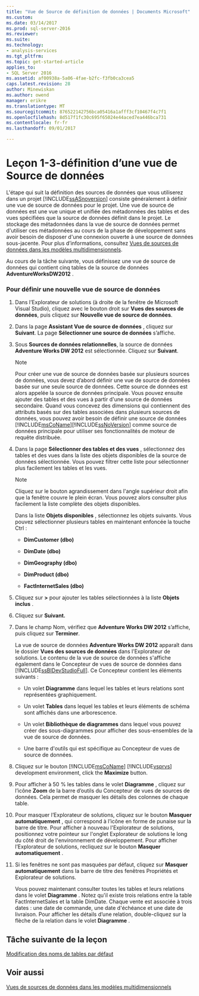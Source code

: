 ```yaml
---
title: "Vue de Source de définition de données | Documents Microsoft"
ms.custom: 
ms.date: 03/14/2017
ms.prod: sql-server-2016
ms.reviewer: 
ms.suite: 
ms.technology:
- analysis-services
ms.tgt_pltfrm: 
ms.topic: get-started-article
applies_to:
- SQL Server 2016
ms.assetid: af00938a-5a06-4fae-b2fc-f3fb0ca3cea5
caps.latest.revision: 28
author: Minewiskan
ms.author: owend
manager: erikre
ms.translationtype: MT
ms.sourcegitcommit: 876522142756bca05416a1afff3cf10467f4c7f1
ms.openlocfilehash: 8d517f1fc30c695f65024e44aced7ea446bca731
ms.contentlocale: fr-fr
ms.lasthandoff: 09/01/2017

---
```

# <a name="lesson-1-3---defining-a-data-source-view"></a>Leçon 1-3-définition d’une vue de Source de données
L'étape qui suit la définition des sources de données que vous utiliserez dans un projet [!INCLUDE[ssASnoversion](../includes/ssasnoversion-md.md)] consiste généralement à définir une vue de source de données pour le projet. Une vue de source de données est une vue unique et unifiée des métadonnées des tables et des vues spécifiées que la source de données définit dans le projet. Le stockage des métadonnées dans la vue de source de données permet d'utiliser ces métadonnées au cours de la phase de développement sans avoir besoin de disposer d'une connexion ouverte à une source de données sous-jacente. Pour plus d’informations, consultez [Vues de sources de données dans les modèles multidimensionnels](../analysis-services/multidimensional-models/data-source-views-in-multidimensional-models.md).  
  
Au cours de la tâche suivante, vous définissez une vue de source de données qui contient cinq tables de la source de données **AdventureWorksDW2012** .  
  
### <a name="to-define-a-new-data-source-view"></a>Pour définir une nouvelle vue de source de données  
  
1.  Dans l’Explorateur de solutions (à droite de la fenêtre de Microsoft Visual Studio), cliquez avec le bouton droit sur **Vues des sources de données**, puis cliquez sur **Nouvelle vue de source de données**.  
  
2.  Dans la page **Assistant Vue de source de données** , cliquez sur **Suivant**. La page **Sélectionner une source de données** s’affiche.  
  
3.  Sous **Sources de données relationnelles**, la source de données **Adventure Works DW 2012** est sélectionnée. Cliquez sur **Suivant**.  
  
    > [!NOTE]  
    > Pour créer une vue de source de données basée sur plusieurs sources de données, vous devez d’abord définir une vue de source de données basée sur une seule source de données. Cette source de données est alors appelée la source de données principale. Vous pouvez ensuite ajouter des tables et des vues à partir d'une source de données secondaire. Quand vous concevez des dimensions qui contiennent des attributs basés sur des tables associées dans plusieurs sources de données, vous pouvez avoir besoin de définir une source de données [!INCLUDE[msCoName](../includes/msconame-md.md)][!INCLUDE[ssNoVersion](../includes/ssnoversion-md.md)] comme source de données principale pour utiliser ses fonctionnalités de moteur de requête distribuée.  
  
4.  Dans la page **Sélectionner des tables et des vues** , sélectionnez des tables et des vues dans la liste des objets disponibles de la source de données sélectionnée. Vous pouvez filtrer cette liste pour sélectionner plus facilement les tables et les vues.  
  
    > [!NOTE]  
    > Cliquez sur le bouton agrandissement dans l'angle supérieur droit afin que la fenêtre couvre le plein écran. Vous pouvez alors consulter plus facilement la liste complète des objets disponibles.  
  
    Dans la liste **Objets disponibles** , sélectionnez les objets suivants. Vous pouvez sélectionner plusieurs tables en maintenant enfoncée la touche Ctrl :  
  
    -   **DimCustomer (dbo)**  
  
    -   **DimDate (dbo)**  
  
    -   **DimGeography (dbo)**  
  
    -   **DimProduct (dbo)**  
  
    -   **FactInternetSales (dbo)**  
  
5.  Cliquez sur **>** pour ajouter les tables sélectionnées à la liste **Objets inclus** .  
  
6.  Cliquez sur **Suivant.**  
  
7.  Dans le champ Nom, vérifiez que **Adventure Works DW 2012** s’affiche, puis cliquez sur **Terminer**.  
  
    La vue de source de données **Adventure Works DW 2012** apparaît dans le dossier **Vues des sources de données** dans l’Explorateur de solutions. Le contenu de la vue de source de données s'affiche également dans le Concepteur de vues de source de données dans [!INCLUDE[ssBIDevStudioFull](../includes/ssbidevstudiofull-md.md)]. Ce Concepteur contient les éléments suivants :  
  
    -   Un volet **Diagramme** dans lequel les tables et leurs relations sont représentées graphiquement.  
  
    -   Un volet **Tables** dans lequel les tables et leurs éléments de schéma sont affichés dans une arborescence.  
  
    -   Un volet **Bibliothèque de diagrammes** dans lequel vous pouvez créer des sous-diagrammes pour afficher des sous-ensembles de la vue de source de données.  
  
    -   Une barre d'outils qui est spécifique au Concepteur de vues de source de données.  
  
8.  Cliquez sur le bouton [!INCLUDE[msCoName](../includes/msconame-md.md)] [!INCLUDE[vsprvs](../includes/vsprvs-md.md)] development environment, click the **Maximize** button.  
  
9. Pour afficher à 50 % les tables dans le volet **Diagramme** , cliquez sur l’icône **Zoom** de la barre d’outils du Concepteur de vues de sources de données. Cela permet de masquer les détails des colonnes de chaque table.  
  
10. Pour masquer l’Explorateur de solutions, cliquez sur le bouton **Masquer automatiquement** , qui correspond à l’icône en forme de punaise sur la barre de titre. Pour afficher à nouveau l'Explorateur de solutions, positionnez votre pointeur sur l'onglet Explorateur de solutions le long du côté droit de l'environnement de développement. Pour afficher l’Explorateur de solutions, recliquez sur le bouton **Masquer automatiquement** .  
  
11. Si les fenêtres ne sont pas masquées par défaut, cliquez sur **Masquer automatiquement** dans la barre de titre des fenêtres Propriétés et Explorateur de solutions.  
  
    Vous pouvez maintenant consulter toutes les tables et leurs relations dans le volet **Diagramme** . Notez qu'il existe trois relations entre la table FactInternetSales et la table DimDate. Chaque vente est associée à trois dates : une date de commande, une date d'échéance et une date de livraison. Pour afficher les détails d’une relation, double-cliquez sur la flèche de la relation dans le volet **Diagramme** .  
  
## <a name="next-task-in-lesson"></a>Tâche suivante de la leçon  
[Modification des noms de tables par défaut](../analysis-services/lesson-1-4-modifying-default-table-names.md)  
  
## <a name="see-also"></a>Voir aussi  
[Vues de sources de données dans les modèles multidimensionnels](../analysis-services/multidimensional-models/data-source-views-in-multidimensional-models.md)  
  
  
  

